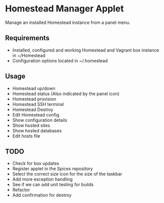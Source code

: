 Homestead Manager Applet
========================

Manage an installed Homestead instance from a panel menu.

Requirements
------------

* Installed, configured and working Homestead and Vagrant box instance in ~/Homestead
* Configuration options located in ~/.homestead

Usage
-----

* Homestead up/down
* Homestead status (Also indicated by the panel icon)
* Homestead provision
* Homestead SSH terminal
* Homestead Destroy
* Edit Homestead config
* Show configuration details
* Show hosted sites
* Show hosted databases
* Edit hosts file

TODO
----

* Check for box updates
* Register applet in the Spices repository
* Select the correct size icon for the size of the taskbar
* Add more exception handling
* See if we can add unit testing for builds
* Refactor
* Add confirmation for destroy
